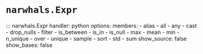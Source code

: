 # `narwhals.Expr`

::: narwhals.Expr
    handler: python
    options:
      members:
        - alias
        - all
        - any
        - cast
        - drop_nulls
        - filter
        - is_between
        - is_in
        - is_null
        - max
        - mean
        - min
        - n_unique
        - over
        - unique
        - sample
        - sort
        - std
        - sum
      show_source: false
      show_bases: false
